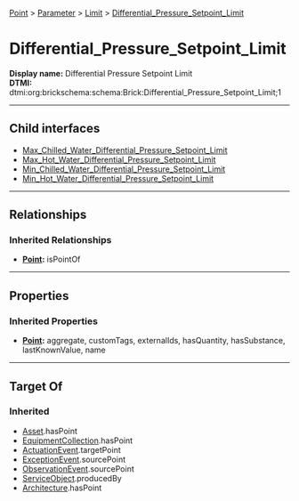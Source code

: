 [Point](../../../Point.md) > [Parameter](../../Parameter.md) > [Limit](../Limit.md) > [Differential_Pressure_Setpoint_Limit](#)
# Differential_Pressure_Setpoint_Limit

**Display name:** Differential Pressure Setpoint Limit<br />
**DTMI:** dtmi:org:brickschema:schema:Brick:Differential_Pressure_Setpoint_Limit;1

---

## Child interfaces
* [Max_Chilled_Water_Differential_Pressure_Setpoint_Limit](../Max_Limit/Max_Chilled_Water_Differential_Pressure_Setpoint_Limit.md)
* [Max_Hot_Water_Differential_Pressure_Setpoint_Limit](../Max_Limit/Max_Hot_Water_Differential_Pressure_Setpoint_Limit.md)
* [Min_Chilled_Water_Differential_Pressure_Setpoint_Limit](../Min_Limit/Min_Chilled_Water_Differential_Pressure_Setpoint_Limit.md)
* [Min_Hot_Water_Differential_Pressure_Setpoint_Limit](../Min_Limit/Min_Hot_Water_Differential_Pressure_Setpoint_Limit.md)

---

## Relationships
### Inherited Relationships
* **[Point](../../../Point.md):** isPointOf

---

## Properties
### Inherited Properties
* **[Point](../../../Point.md):** aggregate, customTags, externalIds, hasQuantity, hasSubstance, lastKnownValue, name

---

## Target Of
### Inherited
* [Asset](../../../../Asset/Asset.md).hasPoint
* [EquipmentCollection](../../../../Collection/AssetCollection/EquipmentCollection/EquipmentCollection.md).hasPoint
* [ActuationEvent](../../../../Event/PointEvent/ActuationEvent.md).targetPoint
* [ExceptionEvent](../../../../Event/PointEvent/ExceptionEvent.md).sourcePoint
* [ObservationEvent](../../../../Event/PointEvent/ObservationEvent.md).sourcePoint
* [ServiceObject](../../../../Information/ServiceObject/ServiceObject.md).producedBy
* [Architecture](../../../../Space/Architecture/Architecture.md).hasPoint
